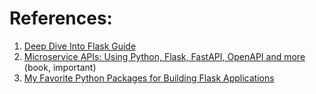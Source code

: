 
# References:

1. [Deep Dive Into Flask Guide](https://testdriven.io/guides/flask-deep-dive/#Start)
2. [Microservice APIs: Using Python, Flask, FastAPI, OpenAPI and more](http://libgen.rs/book/index.php?md5=F7862D4EE10E655E92E90920185A9FBF) (book, important)
3. [My Favorite Python Packages for Building Flask Applications](https://www.patricksoftwareblog.com/my_favorite_python_packages_for_flask.html)